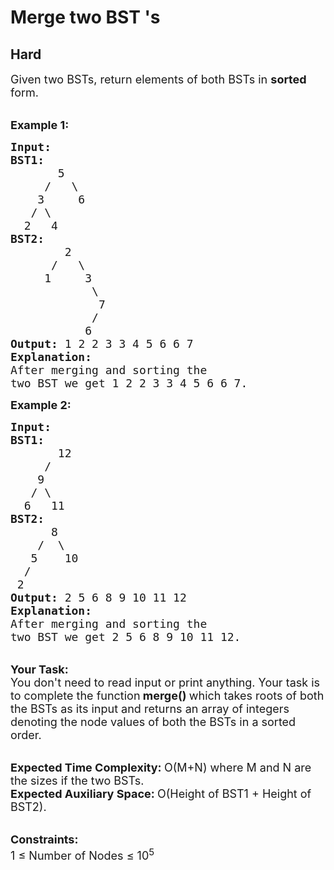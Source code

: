 # Merge two BST 's
## Hard
<div class="problems_problem_content__Xm_eO"><p><span style="font-size:18px">Given two BSTs, return elements of both BSTs in <strong>sorted </strong>form.</span></p>

<p><br>
<span style="font-size:18px"><strong>Example 1:</strong></span></p>

<pre><span style="font-size:18px"><strong>Input:
BST1:
       </strong>5
&nbsp;    /   \
&nbsp;   3     6
&nbsp;  / \
&nbsp; 2   4  <strong>
</strong><strong>BST2:
&nbsp;       </strong>2
&nbsp;     /   \
&nbsp;    1     3
&nbsp;           \
&nbsp;            7
&nbsp;           /
&nbsp;          6
<strong>Output: </strong>1 2 2 3 3 4 5 6 6 7<strong>
Explanation: 
</strong>After merging and sorting the
two BST we get 1 2 2 3 3 4 5 6 6 7.</span>
</pre>

<p><span style="font-size:18px"><strong>Example 2:</strong></span></p>

<pre><span style="font-size:18px"><strong>Input:
BST1:
&nbsp;      </strong>12
&nbsp;    /   
&nbsp;   9
&nbsp;  / \ &nbsp;  
&nbsp; 6   11<strong>
</strong><strong>BST2:
&nbsp;     </strong>8
&nbsp;   /  \
&nbsp;  5    10
&nbsp; /
&nbsp;2
<strong>Output: </strong>2 5 6 8 9 10 11 12<strong>
Explanation: 
</strong>After merging and sorting the
two BST we get 2 5 6 8 9 10 11 12.</span></pre>

<p><br>
<strong><span style="font-size:18px">Your Task:</span></strong><br>
<span style="font-size:18px">You don't need to read input or print anything. Your task is to complete the function</span><span style="font-size:18px"><strong> merge() </strong>which takes roots of both the BSTs as its input and returns an array of integers denoting the node values of both the BSTs in a sorted order.</span></p>

<p><br>
<span style="font-size:18px"><strong>Expected Time Complexity:&nbsp;</strong>O(M+N) where M and N are the sizes if the two BSTs.<br>
<strong>Expected Auxiliary Space:&nbsp;</strong>O(Height of BST1 + Height of BST2).</span></p>

<p><br>
<span style="font-size:18px"><strong>Constraints:</strong><br>
1 ≤ Number of Nodes ≤ 10<sup>5</sup></span></p>
</div>